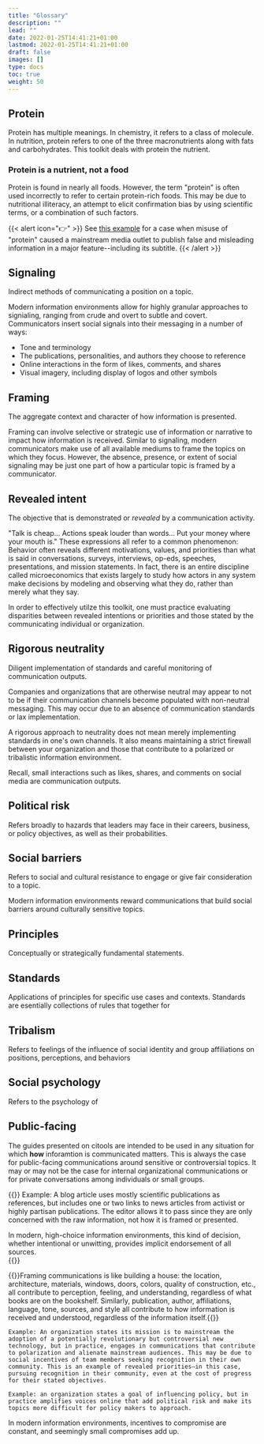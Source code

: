 ```yaml
---
title: "Glossary"
description: ""
lead: ""
date: 2022-01-25T14:41:21+01:00
lastmod: 2022-01-25T14:41:21+01:00
draft: false
images: []
type: docs
toc: true
weight: 50
---
```


## Protein
Protein has multiple meanings. In chemistry, it refers to a class of molecule. In nutrition, protein refers to one of the three macronutrients along with fats and carbohydrates. This toolkit deals with protein the nutrient.

### Protein is a nutrient, not a food
Protein is found in nearly all foods. However, the term "protein" is often used incorrectly to refer to certain protein-rich foods. This may be due to nutritional illiteracy, an attempt to elicit confirmation bias by using scientific terms, or a combination of such factors.

{{< alert icon="👉" >}}
See [this example](/toolkits/protein/examples#protein-is-a-nutrient-not-a-food) for a case when misuse of "protein" caused a mainstream media outlet to publish false and misleading information in a major feature--including its subtitle.
{{< /alert >}}

## Signaling
Indirect methods of communicating a position on a topic.

Modern information environments allow for highly granular approaches to signialing, ranging from crude and overt to subtle and covert. Communicators insert social signals into their messaging in a number of ways:

* Tone and terminology
* The publications, personalities, and authors they choose to reference
* Online interactions in the form of likes, comments, and shares
* Visual imagery, including display of logos and other symbols

## Framing
The aggregate context and character of how information is presented.

Framing can involve selective or strategic use of information or narrative to impact how information is received. Similar to signaling, modern communicators make use of all available mediums to frame the topics on which they focus. However, the absence, presence, or extent of social signaling may be just one part of how a particular topic is framed by a communicator.

## Revealed intent
The objective that is demonstrated or *revealed* by a communication activity.

"Talk is cheap... Actions speak louder than words... Put your money where your mouth is." These expressions all refer to a common phenomenon: Behavior often reveals different motivations, values, and priorities than what is said in conversations, surveys, interviews, op-eds, speeches, presentations, and mission statements. In fact, there is an entire discipline called microeconomics that exists largely to study how actors in any system make decisions by modeling and observing what they do, rather than merely what they say.

In order to effectively utilze this toolkit, one must practice evaluating disparities between revealed intentions or priorities and those stated by the communicating individual or organization.

## Rigorous neutrality
Diligent implementation of standards and careful monitoring of communication outputs.

Companies and organizations that are otherwise neutral may appear to not to be if their communication channels become populated with non-neutral messaging. This may occur due to an absence of communication standards or lax implementation.

A rigorous approach to neutrality does not mean merely implementing standards in one's own channels. It also means maintaining a strict firewall between your organization and those that contribute to a polarized or tribalistic information environment.

Recall, small interactions such as likes, shares, and comments on social media are communication outputs. 

## Political risk
Refers broadly to hazards that leaders may face in their careers, business, or policy objectives, as well as their probabilities.

## Social barriers
Refers to social and cultural resistance to engage or give fair consideration to a topic.

Modern information environments reward communications that build social barriers around culturally sensitive topics. 

## Principles
Conceptually or strategically fundamental statements.

## Standards
Applications of principles for specific use cases and contexts. Standards are esentially collections of rules that together for 

## Tribalism
Refers to feelings of  the influence of social identity and group affiliations on positions, perceptions, and behaviors

## Social psychology
Refers to the psychology of 

## Public-facing
The guides presented on citools are intended to be used in any situation for which **how** inforamtion is communicated matters. This is always the case for public-facing communications around sensitive or controversial topics. It may or may not be the case for internal organizational communications or for private conversations among individuals or small groups.

{{<alert icon="👉">}}
Example: A blog article uses mostly scientific publications as references, but includes one or two links to news articles from activist or highly partisan publications. The editor allows it to pass since they are only concerned with the raw information, not how it is framed or presented.

In modern, high-choice information environments, this kind of decision, whether intentional or unwitting, provides implicit endorsement of all sources.     
{{</alert>}}

{{<alert icon="👉">}}Framing communications is like building a house: the location, architecture, materials, windows, doors, colors, quality of construction, etc., all contribute to perception, feeling, and understanding, regardless of what books are on the bookshelf. Similarly, publication, author, affiliations, language, tone, sources, and style all contribute to how information is received and understood, regardless of the information itself.{{</alert>}}

```
Example: An organization states its mission is to mainstream the adoption of a potentially revolutionary but controversial new technology, but in practice, engages in communications that contribute to polarization and alienate mainstream audiences. This may be due to social incentives of team members seeking recognition in their own community. This is an example of revealed priorities—in this case, pursuing recognition in their community, even at the cost of progress for their stated objectives. 
```
```
Example: an organization states a goal of influencing policy, but in practice amplifies voices online that add political risk and make its topics more difficult for policy makers to approach.
```

In modern information environments, incentives to compromise are constant, and seemingly small compromises add up.